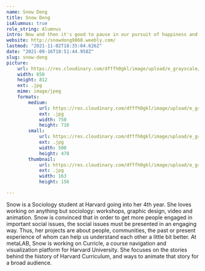 ```yaml
---
name: Snow Dong
title: Snow Dong
isAlumnus: true
role_string: Alumnus
intro: Now and then it's good to pause in our pursuit of happiness and just be happy. —Fortune Cookie
website: http://snowdong9868.weebly.com/
lastmod: "2021-11-02T18:35:04.626Z"
date: "2021-09-16T10:51:44.958Z"
slug: snow-dong
picture:
    url: https://res.cloudinary.com/dfffh0gkl/image/upload/e_grayscale/v1629122115/snow_6f84cb16a3.jpg
    width: 850
    height: 812
    ext: .jpg
    mime: image/jpeg
    formats:
        medium:
            url: https://res.cloudinary.com/dfffh0gkl/image/upload/e_grayscale/v1629122116/medium_snow_6f84cb16a3.jpg
            ext: .jpg
            width: 750
            height: 716
        small:
            url: https://res.cloudinary.com/dfffh0gkl/image/upload/e_grayscale/v1629122117/small_snow_6f84cb16a3.jpg
            ext: .jpg
            width: 500
            height: 478
        thumbnail:
            url: https://res.cloudinary.com/dfffh0gkl/image/upload/e_grayscale/v1629122115/thumbnail_snow_6f84cb16a3.jpg
            ext: .jpg
            width: 163
            height: 156

---
```

Snow is a Sociology student at Harvard going into her 4th year. She loves working on anything but sociology: workshops, graphic design, video and animation. Snow is convinced that in order to get more people engaged in important social issues, the social issues must be presented in an engaging way. Thus, her projects are about people, communities, the past or present experience of whom can help us understand each other a little bit better. At metaLAB, Snow is working on Curricle, a course navigation and visualization platform for Harvard University. She focuses on the stories behind the history of Harvard Curriculum, and ways to animate that story for a broad audience.